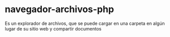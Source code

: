 navegador-archivos-php
======================

 Es un explorador de archivos, que se puede cargar en una carpeta en algún lugar de su sitio web y compartir documentos

